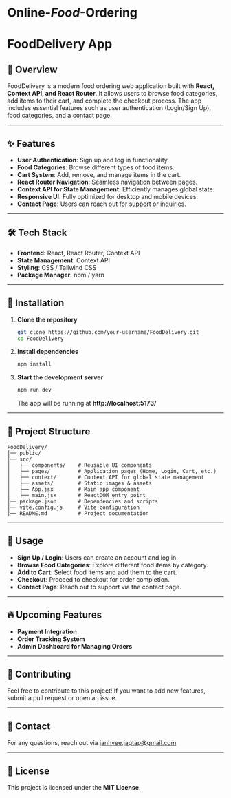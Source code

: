 # Online-_Food_-Ordering
# FoodDelivery App

## 🚀 Overview
FoodDelivery is a modern food ordering web application built with **React, Context API, and React Router**. It allows users to browse food categories, add items to their cart, and complete the checkout process. The app includes essential features such as user authentication (Login/Sign Up), food categories, and a contact page.

---

## ✨ Features

- **User Authentication**: Sign up and log in functionality.
- **Food Categories**: Browse different types of food items.
- **Cart System**: Add, remove, and manage items in the cart.
- **React Router Navigation**: Seamless navigation between pages.
- **Context API for State Management**: Efficiently manages global state.
- **Responsive UI**: Fully optimized for desktop and mobile devices.
- **Contact Page**: Users can reach out for support or inquiries.

---

## 🛠️ Tech Stack
- **Frontend**: React, React Router, Context API
- **State Management**: Context API
- **Styling**: CSS / Tailwind CSS
- **Package Manager**: npm / yarn

---

## 📌 Installation

1. **Clone the repository**
   ```sh
   git clone https://github.com/your-username/FoodDelivery.git
   cd FoodDelivery
   ```

2. **Install dependencies**
   ```sh
   npm install
   ```

3. **Start the development server**
   ```sh
   npm run dev
   ```
   The app will be running at **http://localhost:5173/**

---

## 📂 Project Structure
```
FoodDelivery/
│── public/
│── src/
│   ├── components/    # Reusable UI components
│   ├── pages/         # Application pages (Home, Login, Cart, etc.)
│   ├── context/       # Context API for global state management
│   ├── assets/        # Static images & assets
│   ├── App.jsx        # Main app component
│   ├── main.jsx       # ReactDOM entry point
│── package.json       # Dependencies and scripts
│── vite.config.js     # Vite configuration
│── README.md          # Project documentation
```

---

## 🚀 Usage

- **Sign Up / Login**: Users can create an account and log in.
- **Browse Food Categories**: Explore different food items by category.
- **Add to Cart**: Select food items and add them to the cart.
- **Checkout**: Proceed to checkout for order completion.
- **Contact Page**: Reach out to support via the contact page.

---

## 🔥 Upcoming Features
- **Payment Integration**
- **Order Tracking System**
- **Admin Dashboard for Managing Orders**

---

## 🤝 Contributing
Feel free to contribute to this project! If you want to add new features, submit a pull request or open an issue.

---

## 📧 Contact
For any questions, reach out via [janhvee.jagtap@gmail.com](mailto:your-email@example.com)

---

## 📜 License
This project is licensed under the **MIT License**.
